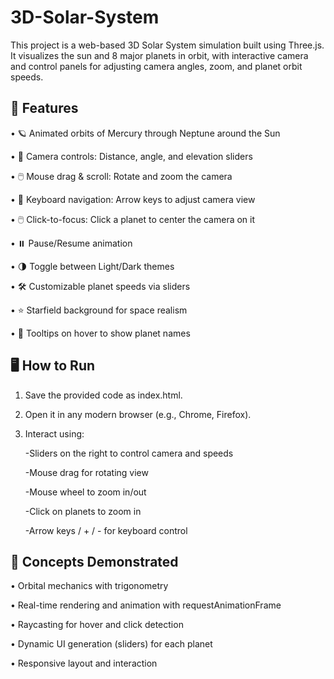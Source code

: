 # 3D-Solar-System

This project is a web-based 3D Solar System simulation built using Three.js. It visualizes the sun and 8 major planets in orbit, with interactive camera and control panels for adjusting camera angles, zoom, and planet orbit speeds.

## 🚀 Features

•	🪐 Animated orbits of Mercury through Neptune around the Sun

•	🎥 Camera controls: Distance, angle, and elevation sliders

•	🖱️ Mouse drag & scroll: Rotate and zoom the camera

•	🧭 Keyboard navigation: Arrow keys to adjust camera view

•	🖱️ Click-to-focus: Click a planet to center the camera on it

•	⏸️ Pause/Resume animation

•	🌗 Toggle between Light/Dark themes

•	🛠️ Customizable planet speeds via sliders

•	⭐ Starfield background for space realism

•	📝 Tooltips on hover to show planet names

## 🖥️ How to Run

1.	Save the provided code as index.html.
2.	Open it in any modern browser (e.g., Chrome, Firefox).
3.	Interact using:
   
      -Sliders on the right to control camera and speeds

      -Mouse drag for rotating view

      -Mouse wheel to zoom in/out

      -Click on planets to zoom in

      -Arrow keys / + / - for keyboard control

## 🧠 Concepts Demonstrated

•	Orbital mechanics with trigonometry

•	Real-time rendering and animation with requestAnimationFrame

•	Raycasting for hover and click detection

•	Dynamic UI generation (sliders) for each planet

•	Responsive layout and interaction

